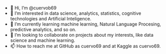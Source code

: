 - 👋 Hi, I’m @cuervob69
- 👀 I’m interested in data science, analytics, statistics, cognitive technologies and Artificial Inteligence.
- 🌱 I’m currently learning machine learning, Natural Language Procesing, predictive analytics, and so on.
- 💞️ I’m looking to collaborate on projects about my interests, like data science and machine learning.
- 📫 How to reach me at GitHub as cuervo69 and at Kaggle as cuervo69.

<!---
cuervob69/cuervob69 is a ✨ special ✨ repository because its `README.md` (this file) appears on your GitHub profile.
You can click the Preview link to take a look at your changes.
--->
